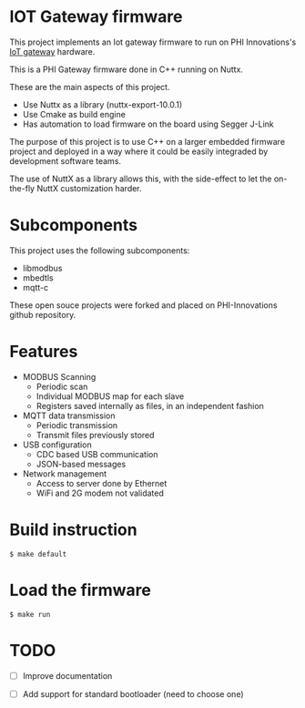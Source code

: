 # IOT Gateway firmware

This project implements an Iot gateway firmware to run on PHI Innovations's [IoT gateway](www.github.com/phi-innovation/iot-gateway-hw) hardware.

This is a PHI Gateway firmware done in C++ running on Nuttx.

These are the main aspects of this project.

* Use Nuttx as a library (nuttx-export-10.0.1)
* Use Cmake as build engine
* Has automation to load firmware on the board using Segger J-Link

The purpose of this project is to use C++ on a larger embedded firmware project and deployed in a way where it could be easily integraded by development software teams.

The use of NuttX as a library allows this, with the side-effect to let the on-the-fly NuttX customization harder.

# Subcomponents

This project uses the following subcomponents:

* libmodbus
* mbedtls
* mqtt-c

These open souce projects were forked and placed on PHI-Innovations github repository.

# Features

* MODBUS Scanning 
  - Periodic scan
  - Individual MODBUS map for each slave
  - Registers saved internally as files, in an independent fashion
* MQTT data transmission
  - Periodic transmission
  - Transmit files previously stored
* USB configuration
  - CDC based USB communication
  - JSON-based messages
* Network management
  - Access to server done by Ethernet
  - WiFi and 2G modem not validated

# Build instruction

```
$ make default
```

# Load the firmware

```
$ make run
```

# TODO

- [ ] Improve documentation
- [ ] Add support for standard bootloader (need to choose one)

